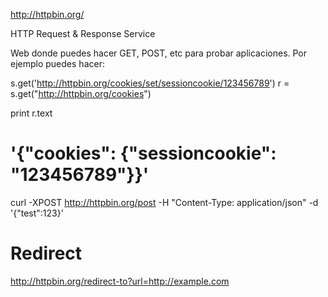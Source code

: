 http://httpbin.org/

HTTP Request & Response Service

Web donde puedes hacer GET, POST, etc para probar aplicaciones.
Por ejemplo puedes hacer:

s.get('http://httpbin.org/cookies/set/sessioncookie/123456789')
r = s.get("http://httpbin.org/cookies")

print r.text
# '{"cookies": {"sessioncookie": "123456789"}}'


curl -XPOST http://httpbin.org/post -H "Content-Type: application/json" -d '{"test":123}'


# Redirect
http://httpbin.org/redirect-to?url=http://example.com
